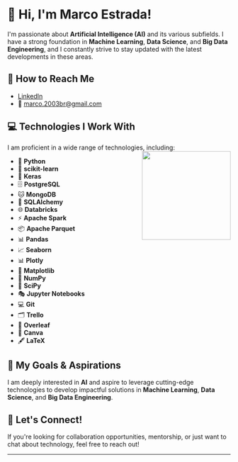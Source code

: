 # 👋 Hi, I'm Marco Estrada!

I'm passionate about **Artificial Intelligence (AI)** and its various subfields. I have a strong foundation in **Machine Learning**, **Data Science**, and **Big Data Engineering**, and I constantly strive to stay updated with the latest developments in these areas.


## 📧 How to Reach Me 
- [LinkedIn](https://www.linkedin.com/in/marcoamef/)
- 📧 marco.2003br@gmail.com

## 💻 Technologies I Work With
I am proficient in a wide range of technologies, including: <img align="right" src="https://i.giphy.com/media/v1.Y2lkPTc5MGI3NjExNHg2bHd3MXE0Y29yaGEyam1ucTE2anhhMnp5N3QyMmwzd284Y2pmZSZlcD12MV9pbnRlcm5hbF9naWZfYnlfaWQmY3Q9Zw/pzryvxGeykOxeC0fWb/giphy.gif" width="200">

- 🐍 **Python**
- 🤖 **scikit-learn**
- 🧠 **Keras**
- 🗄️ **PostgreSQL**
- 🐱 **MongoDB**
- 🔗 **SQLAlchemy**
- 🌐 **Databricks**
- ⚡ **Apache Spark**
- 📦 **Apache Parquet**
- 📊 **Pandas**
- 📈 **Seaborn**
- 📊 **Plotly**
- 🧮 **Matplotlib**
- 🔢 **NumPy**
- 🧪 **SciPy**
- 🎭 **Jupyter Notebooks**
- 💻 **Git**
- 🗂️ **Trello**
- 📝 **Overleaf**
- 🎨 **Canva**
- 🖋️ **LaTeX**

## 🚀 My Goals & Aspirations
I am deeply interested in **AI** and aspire to leverage cutting-edge technologies to develop impactful solutions in **Machine Learning**, **Data Science**, and **Big Data Engineering**.

## 🎯 Let's Connect!
If you're looking for collaboration opportunities, mentorship, or just want to chat about technology, feel free to reach out!

---
